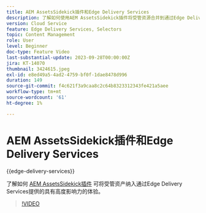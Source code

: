 ```yaml
---
title: AEM AssetsSidekick插件和Edge Delivery Services
description: 了解如何使用AEM AssetsSidekick插件将受管资源合并到通过Edge Delivery Services提供的高影响力体验中。
version: Cloud Service
feature: Edge Delivery Services, Selectors
topic: Content Management
role: User
level: Beginner
doc-type: Feature Video
last-substantial-update: 2023-09-28T00:00:00Z
jira: KT-14070
thumbnail: 3424615.jpeg
exl-id: e8ed49a5-4ad2-4759-bf0f-1dae8478d996
duration: 149
source-git-commit: f4c621f3a9caa8c2c64b8323312343fe421a5aee
workflow-type: tm+mt
source-wordcount: '61'
ht-degree: 1%

---
```


# AEM AssetsSidekick插件和Edge Delivery Services

{{edge-delivery-services}}

了解如何 [AEM AssetsSidekick插件](https://www.hlx.live/developer/configuring-aem-assets-sidekick-plugin) 可将受管资产纳入通过Edge Delivery Services提供的具有高度影响力的体验。

>[!VIDEO](https://video.tv.adobe.com/v/3424615/?learn=on)
